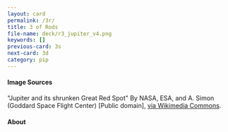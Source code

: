 ```yaml
---
layout: card
permalink: /3r/
title: 3 of Rods
file-name: deck/r3_jupiter_v4.png
keywords: []
previous-card: 3s
next-card: 3d
category: pip
---
```


#### Image Sources
"Jupiter and its shrunken Great Red Spot" By NASA, ESA, and A. Simon (Goddard Space Flight Center) [Public domain], [via Wikimedia Commons](https://commons.wikimedia.org/wiki/File:Jupiter_and_its_shrunken_Great_Red_Spot.jpg).

#### About
